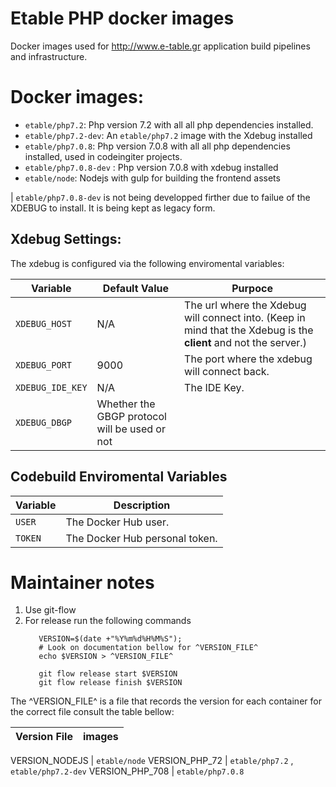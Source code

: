 # Etable PHP docker images

Docker images used for http://www.e-table.gr application build pipelines and infrastructure.

# Docker images:

* `etable/php7.2`: Php version 7.2 with all all php dependencies installed.
* `etable/php7.2-dev`: An `etable/php7.2` image with the Xdebug installed
* `etable/php7.0.8`: Php version 7.0.8 with all all php dependencies installed, used in codeingiter projects.
* `etable/php7.0.8-dev` : Php version 7.0.8 with xdebug installed
* `etable/node`: Nodejs with gulp for building the frontend assets

| `etable/php7.0.8-dev` is not being developped firther due to failue of the XDEBUG to install. It is being kept as legacy form.

## Xdebug Settings:
The xdebug is configured via the following enviromental variables:

Variable | Default Value | Purpoce
--- | --- | ---
`XDEBUG_HOST` | N/A | The url where the Xdebug will connect into. (Keep in mind that the Xdebug is the **client** and not the server.)
`XDEBUG_PORT` | 9000 | The port where the xdebug will connect back.
`XDEBUG_IDE_KEY` | N/A | The IDE Key.
`XDEBUG_DBGP` | Whether the GBGP protocol will be used or not

## Codebuild Enviromental Variables

Variable | Description
--- | ---
`USER` | The Docker Hub user.
`TOKEN` | The Docker Hub personal token.

# Maintainer notes

1. Use git-flow
2. For release run the following commands
   ```
      VERSION=$(date +"%Y%m%d%H%M%S");
      # Look on documentation bellow for ^VERSION_FILE^ 
      echo $VERSION > ^VERSION_FILE^

      git flow release start $VERSION
      git flow release finish $VERSION
   ````
The ^VERSION_FILE^ is a file that records the version for each container for the correct file consult the table bellow:

Version File | images
--- | ---

VERSION_NODEJS | `etable/node`
VERSION_PHP_72 | `etable/php7.2` , `etable/php7.2-dev`
VERSION_PHP_708 | `etable/php7.0.8`
